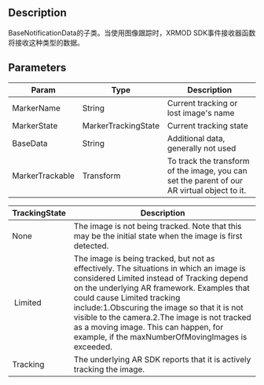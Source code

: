 
## Description

BaseNotificationData的子类。当使用图像跟踪时，XRMOD SDK事件接收器函数将接收这种类型的数据。


## Parameters
| Param           | Type                | Description                                                                                 |
| --------------- | ------------------- | ------------------------------------------------------------------------------------------- |
| MarkerName      | String              | Current tracking or lost image's name                                                       |
| MarkerState     | MarkerTrackingState | Current tracking state                                                                      |
| BaseData        | String              | Additional data, generally not used                                                         |
| MarkerTrackable | Transform           | To track the transform of the image, you can set the parent of our AR virtual object to it. |




| TrackingState | Description                                                                                                                                                                                                                                                                                                                                                                                                      |
| ------------- | ---------------------------------------------------------------------------------------------------------------------------------------------------------------------------------------------------------------------------------------------------------------------------------------------------------------------------------------------------------------------------------------------------------------- |
| None          | The image is not being tracked. Note that this may be the initial state when the image is first detected.                                                                                                                                                                                                                                                                                                        |
| ​​ Limited    | The image is being tracked, but not as effectively. The situations in which an image is considered Limited instead of Tracking depend on the underlying AR framework. Examples that could cause Limited tracking include:1.Obscuring the image so that it is not visible to the camera.2.The image is not tracked as a moving image. This can happen, for example, if the maxNumberOfMovingImages is exceeded.​​ |
| Tracking      | The underlying AR SDK reports that it is actively tracking the image.                                                                                                                                                                                                                                                                                                                                            |



